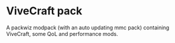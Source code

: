 # ViveCraft pack
A packwiz modpack (with an auto updating mmc pack) containing ViveCraft, some QoL and performance mods.